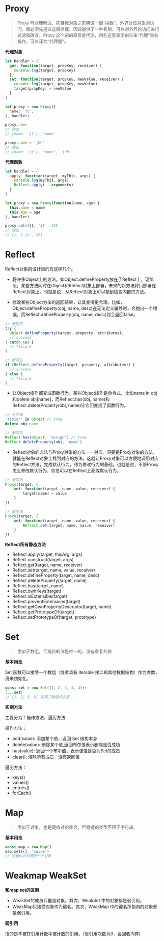 # Proxy

> Proxy 可以理解成，在目标对象之前架设一层“拦截”，外界对该对象的访问，都必须先通过这层拦截，因此提供了一种机制，可以对外界的访问进行过滤和改写。Proxy 这个词的原意是代理，用在这里表示由它来“代理”某些操作，可以译为“代理器”。

**代理对象**

```js
let handler = {
  get: function(target, propKey, receiver) {
    console.log(target, propKey)
  },
  set: function(target, propKey, newValue, receiver) {
    console.log(target, propKey, newValue)
    target[propKey] = newValue
  }
}

let proxy = new Proxy({
  name: 'jt';
}, handler)

proxy.name
// 输出
// {name: 'jt'}, 'name'

proxy.name = 'jhh'
// 输出
// {name: 'jt'}, 'name', 'jhh'
```

**代理函数**

```js
let handler = {
  apply: function(target, myThis, args) {
    console.log(myThis, args)
    Reflect.apply(...arguments)
  }
}

let proxy = new Proxy(function(name, age) {
  this.name = name
  this.age = age
}, handler)

proxy.call({}, 'jt', 22)
// 输出
// {}, ['jt', 22]
```

# Reflect

Reflect对象的设计目的有这样几个。

- 将许多Object上的方法，如Object.defineProperty放在了Reflect上。现阶段，某些方法同时在Object和Reflect对象上部署，未来的新方法将只部署在Reflect对象上。也就是说，从Reflect对象上可以拿到语言内部的方法。

- 修改某些Object方法的返回结果，让其变得更合理。比如，Object.defineProperty(obj, name, desc)在无法定义属性时，会抛出一个错误，而Reflect.defineProperty(obj, name, desc)则会返回false。

```js
// 老写法
try {
  Object.defineProperty(target, property, attributes);
  // success
} catch (e) {
  // failure
}

// 新写法
if (Reflect.defineProperty(target, property, attributes)) {
  // success
} else {
  // failure
}
```

- 让Object操作都变成函数行为。某些Object操作是命令式，比如name in obj和delete obj[name]，而Reflect.has(obj, name)和Reflect.deleteProperty(obj, name)让它们变成了函数行为。

```js
// 老写法
'assign' in Object // true
delete obj.name

// 新写法
Reflect.has(Object, 'assign') // true
Reflect.deleteProperty(obj, 'name')
```

- Reflect对象的方法与Proxy对象的方法一一对应，只要是Proxy对象的方法，就能在Reflect对象上找到对应的方法。这就让Proxy对象可以方便地调用对应的Reflect方法，完成默认行为，作为修改行为的基础。也就是说，不管Proxy怎么修改默认行为，你总可以在Reflect上获取默认行为。

```js
// 老写法
Proxy(target, {
    set: function(target, name, value, receiver) {
        target[name] = value
    }
})

// 新写法
Proxy(target, {
    set: function(target, name, value, receiver) {
    	Reflect.set(target, name, value, receiver)
    }
})
```

**Reflect所有静态方法**

- Reflect.apply(target, thisArg, args)
- Reflect.construct(target, args)
- Reflect.get(target, name, receiver)
- Reflect.set(target, name, value, receiver)
- Reflect.defineProperty(target, name, desc)
- Reflect.deleteProperty(target, name)
- Reflect.has(target, name)
- Reflect.ownKeys(target)
- Reflect.isExtensible(target)
- Reflect.preventExtensions(target)
- Reflect.getOwnPropertyDescriptor(target, name)
- Reflect.getPrototypeOf(target)
- Reflect.setPrototypeOf(target, prototype)

# Set

> 类似于数组，但成员的值是唯一的，没有重复的值

**基本用法**

Set 函数可以接受一个数组（或者具有 iterable 接口的其他数据结构）作为参数，用来初始化。

```js
const set = new Set([1, 2, 3, 4, 4]);
[...set]
// [1, 2, 3, 4] 实现了数组的去重
```

**实例方法**

主要分为：操作方法、遍历方法

操作方法：

- add(value): 添加某个值，返回 Set 结构本身
- delete(value): 删除某个值,返回布尔值表示删除是否成功
- has(value): 返回一个布尔值，表示该值是否为Set的成员
- clear(): 清除所有成员，没有返回值

遍历方法：

- keys()
- values()
- entries()
- forEach()

# Map

> 类似于对象，也是键值对的集合，但是键的类型不限于字符串。

**基本用法**

```js
const map = new Map()
map.set({}, 'value')
// 这里map的键是一个对象
```

# Weakmap WeakSet

**和map set的区别**

- WeakSet的成员只能是对象。其次，WeakSet 中的对象都是弱引用。
- WeakMap只接受对象作为键名。其次，WeakMap 中的键名所指向的对象都是弱引用。

**弱引用**

指的是不被在引用计数中被计数的引用。（当引用次数为0，会回收内存）
